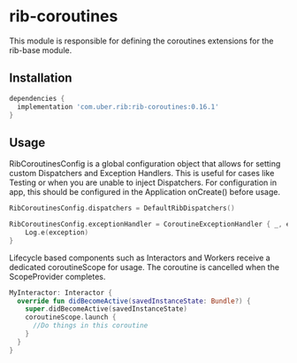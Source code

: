 # rib-coroutines

This module is responsible for defining the coroutines extensions for the rib-base module.

## Installation
```gradle
dependencies {
  implementation 'com.uber.rib:rib-coroutines:0.16.1'
}
```

## Usage

RibCoroutinesConfig is a global configuration object that allows for setting custom Dispatchers and Exception Handlers. This is useful for cases like Testing or when you are unable to inject Dispatchers.
For configuration in app, this should be configured in the Application onCreate() before usage.

```kotlin
RibCoroutinesConfig.dispatchers = DefaultRibDispatchers()

RibCoroutinesConfig.exceptionHandler = CoroutineExceptionHandler { _, exception ->
    Log.e(exception)
}
```


Lifecycle based components such as Interactors and Workers receive a dedicated coroutineScope for usage. The coroutine is cancelled when the ScopeProvider completes.

```kotlin
MyInteractor: Interactor {
  override fun didBecomeActive(savedInstanceState: Bundle?) {
    super.didBecomeActive(savedInstanceState)
    coroutineScope.launch {
      //Do things in this coroutine
    }
  }
}
```
